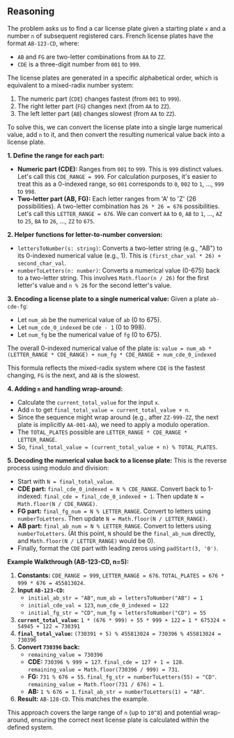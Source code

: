 ## Reasoning

The problem asks us to find a car license plate given a starting plate `x` and a number `n` of subsequent registered cars. French license plates have the format `AB-123-CD`, where:
- `AB` and `FG` are two-letter combinations from `AA` to `ZZ`.
- `CDE` is a three-digit number from `001` to `999`.

The license plates are generated in a specific alphabetical order, which is equivalent to a mixed-radix number system:
1. The numeric part (`CDE`) changes fastest (from `001` to `999`).
2. The right letter part (`FG`) changes next (from `AA` to `ZZ`).
3. The left letter part (`AB`) changes slowest (from `AA` to `ZZ`).

To solve this, we can convert the license plate into a single large numerical value, add `n` to it, and then convert the resulting numerical value back into a license plate.

**1. Define the range for each part:**
- **Numeric part (CDE):** Ranges from `001` to `999`. This is `999` distinct values. Let's call this `CDE_RANGE = 999`. For calculation purposes, it's easier to treat this as a 0-indexed range, so `001` corresponds to `0`, `002` to `1`, ..., `999` to `998`.
- **Two-letter part (AB, FG):** Each letter ranges from 'A' to 'Z' (26 possibilities). A two-letter combination has `26 * 26 = 676` possibilities. Let's call this `LETTER_RANGE = 676`. We can convert `AA` to `0`, `AB` to `1`, ..., `AZ` to `25`, `BA` to `26`, ..., `ZZ` to `675`.

**2. Helper functions for letter-to-number conversion:**
- `lettersToNumber(s: string)`: Converts a two-letter string (e.g., "AB") to its 0-indexed numerical value (e.g., 1). This is `(first_char_val * 26) + second_char_val`.
- `numberToLetters(n: number)`: Converts a numerical value (0-675) back to a two-letter string. This involves `Math.floor(n / 26)` for the first letter's value and `n % 26` for the second letter's value.

**3. Encoding a license plate to a single numerical value:**
Given a plate `ab-cde-fg`:
- Let `num_ab` be the numerical value of `ab` (0 to 675).
- Let `num_cde_0_indexed` be `cde - 1` (0 to 998).
- Let `num_fg` be the numerical value of `fg` (0 to 675).

The overall 0-indexed numerical value of the plate is:
`value = num_ab * (LETTER_RANGE * CDE_RANGE) + num_fg * CDE_RANGE + num_cde_0_indexed`

This formula reflects the mixed-radix system where `CDE` is the fastest changing, `FG` is the next, and `AB` is the slowest.

**4. Adding `n` and handling wrap-around:**
- Calculate the `current_total_value` for the input `x`.
- Add `n` to get `final_total_value = current_total_value + n`.
- Since the sequence might wrap around (e.g., after `ZZ-999-ZZ`, the next plate is implicitly `AA-001-AA`), we need to apply a modulo operation.
- The `TOTAL_PLATES` possible are `LETTER_RANGE * CDE_RANGE * LETTER_RANGE`.
- So, `final_total_value = (current_total_value + n) % TOTAL_PLATES`.

**5. Decoding the numerical value back to a license plate:**
This is the reverse process using modulo and division:
- Start with `N = final_total_value`.
- **CDE part:** `final_cde_0_indexed = N % CDE_RANGE`. Convert back to 1-indexed: `final_cde = final_cde_0_indexed + 1`. Then update `N = Math.floor(N / CDE_RANGE)`.
- **FG part:** `final_fg_num = N % LETTER_RANGE`. Convert to letters using `numberToLetters`. Then update `N = Math.floor(N / LETTER_RANGE)`.
- **AB part:** `final_ab_num = N % LETTER_RANGE`. Convert to letters using `numberToLetters`. (At this point, `N` should be the `final_ab_num` directly, and `Math.floor(N / LETTER_RANGE)` would be 0).
- Finally, format the `CDE` part with leading zeros using `padStart(3, '0')`.

**Example Walkthrough (AB-123-CD, n=5):**
1. **Constants:** `CDE_RANGE = 999`, `LETTER_RANGE = 676`. `TOTAL_PLATES = 676 * 999 * 676 = 455813024`.
2. **Input `AB-123-CD`:**
   - `initial_ab_str = "AB"`, `num_ab = lettersToNumber("AB") = 1`
   - `initial_cde_val = 123`, `num_cde_0_indexed = 122`
   - `initial_fg_str = "CD"`, `num_fg = lettersToNumber("CD") = 55`
3. **`current_total_value`:**
   `1 * (676 * 999) + 55 * 999 + 122`
   `= 1 * 675324 + 54945 + 122 = 730391`
4. **`final_total_value`:**
   `(730391 + 5) % 455813024 = 730396 % 455813024 = 730396`
5. **Convert `730396` back:**
   - `remaining_value = 730396`
   - **CDE:** `730396 % 999 = 127`. `final_cde = 127 + 1 = 128`. `remaining_value = Math.floor(730396 / 999) = 731`.
   - **FG:** `731 % 676 = 55`. `final_fg_str = numberToLetters(55) = "CD"`. `remaining_value = Math.floor(731 / 676) = 1`.
   - **AB:** `1 % 676 = 1`. `final_ab_str = numberToLetters(1) = "AB"`.
6. **Result:** `AB-128-CD`. This matches the example.

This approach covers the large range of `n` (up to `10^8`) and potential wrap-around, ensuring the correct next license plate is calculated within the defined system.